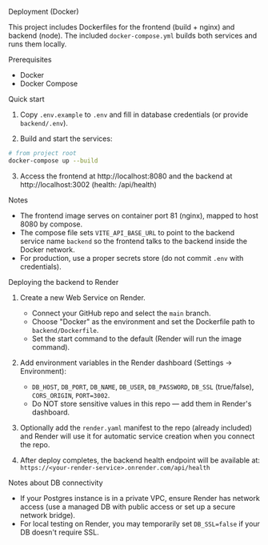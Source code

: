 Deployment (Docker)

This project includes Dockerfiles for the frontend (build + nginx) and backend (node). The included `docker-compose.yml` builds both services and runs them locally.

Prerequisites
- Docker
- Docker Compose

Quick start
1. Copy `.env.example` to `.env` and fill in database credentials (or provide `backend/.env`).

2. Build and start the services:

```bash
# from project root
docker-compose up --build
```

3. Access the frontend at http://localhost:8080 and the backend at http://localhost:3002 (health: /api/health)

Notes
- The frontend image serves on container port 81 (nginx), mapped to host 8080 by compose.
- The compose file sets `VITE_API_BASE_URL` to point to the backend service name `backend` so the frontend talks to the backend inside the Docker network.
- For production, use a proper secrets store (do not commit `.env` with credentials).

Deploying the backend to Render
1. Create a new Web Service on Render.
	- Connect your GitHub repo and select the `main` branch.
	- Choose "Docker" as the environment and set the Dockerfile path to `backend/Dockerfile`.
	- Set the start command to the default (Render will run the image command).

2. Add environment variables in the Render dashboard (Settings → Environment):
	- `DB_HOST`, `DB_PORT`, `DB_NAME`, `DB_USER`, `DB_PASSWORD`, `DB_SSL` (true/false), `CORS_ORIGIN`, `PORT=3002`.
	- Do NOT store sensitive values in this repo — add them in Render's dashboard.

3. Optionally add the `render.yaml` manifest to the repo (already included) and Render will use it for automatic service creation when you connect the repo.

4. After deploy completes, the backend health endpoint will be available at:
	`https://<your-render-service>.onrender.com/api/health`

Notes about DB connectivity
- If your Postgres instance is in a private VPC, ensure Render has network access (use a managed DB with public access or set up a secure network bridge).
- For local testing on Render, you may temporarily set `DB_SSL=false` if your DB doesn't require SSL.
